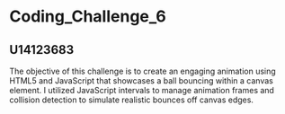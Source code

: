 # Coding_Challenge_6
## U14123683
The objective of this challenge is to create an engaging animation using HTML5 and JavaScript that showcases a ball bouncing within a canvas element. I utilized JavaScript intervals to manage animation frames and collision detection to simulate realistic bounces off canvas edges.